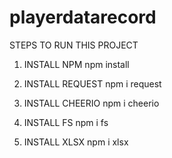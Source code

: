 # playerdatarecord

STEPS TO RUN THIS PROJECT

1. INSTALL NPM 
   npm install

2. INSTALL REQUEST
   npm i request

3. INSTALL CHEERIO
   npm i cheerio

4. INSTALL FS
   npm i fs
   
5. INSTALL XLSX
   npm i xlsx
